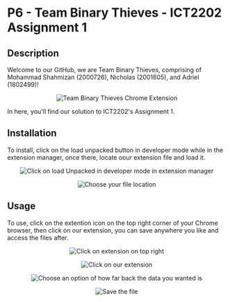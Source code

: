
__P6 - Team Binary Thieves - ICT2202 Assignment 1__
==

Description
----
Welcome to our GitHub, we are Team Binary Thieves, comprising of Mohammad Shahmizan (2000726), Nicholas (2001605), and Adriel (1802499)!

<p align="center"><img src="https://user-images.githubusercontent.com/71887108/140610344-ca56fcc7-5b8e-430f-80fd-f1f79c7d5f8d.jpg" alt="Team Binary Thieves Chrome Extension"></p>

In here, you'll find our solution to ICT2202's Assignment 1.


Installation
----
To install, click on the load unpacked button in developer mode while in the extension manager, once there, locate oour extension file and load it.
<p align="center"><img src="https://user-images.githubusercontent.com/77711988/140610390-591c1ec1-0175-4372-be6f-473f1179893c.png" alt = "Click on load Unpacked in developer mode in extension manager"></p>
<p align="center"><img src="https://user-images.githubusercontent.com/77711988/140610435-b99a7438-322d-4bcf-b73e-2683e015010f.png" alt = "Choose your file location"></p>

Usage
----
To use, click on the extention icon on the top right corner of your Chrome browser, then click on our extension, you can save anywhere you like and access the files after.
<p align="center"><img src="https://user-images.githubusercontent.com/77711988/140610467-22ed8542-17f7-4fc1-bcdc-e8ca554765d2.png" alt = "Click on extension on top right"></p>
<p align="center"><img src="https://user-images.githubusercontent.com/77711988/140610579-8aeccc47-0e7e-4312-b655-494594717bf7.png" alt = "Click on our extension"></p>
<p align="center"><img src="https://user-images.githubusercontent.com/77711988/140610600-c19c58b9-c750-432a-b5cd-7961ed894bff.png" alt = "Choose an option of how far back the data you wanted is"></p>
<p align="center"><img src="https://user-images.githubusercontent.com/77711988/140610791-958326cd-4671-4806-92f7-32128b6e2e22.png" alt = "Save the file"></p>

